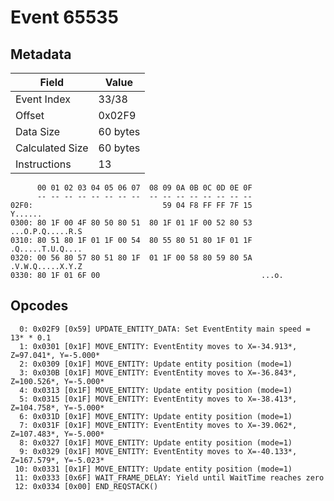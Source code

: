 # Event 65535

## Metadata

| Field           | Value    |
|-----------------|----------|
| Event Index     | 33/38    |
| Offset          | 0x02F9   |
| Data Size       | 60 bytes |
| Calculated Size | 60 bytes |
| Instructions    | 13       |

```
      00 01 02 03 04 05 06 07  08 09 0A 0B 0C 0D 0E 0F
      -- -- -- -- -- -- -- --  -- -- -- -- -- -- -- --
02F0:                             59 04 F8 FF FF 7F 15           Y......
0300: 80 1F 00 4F 80 50 80 51  80 1F 01 1F 00 52 80 53  ...O.P.Q.....R.S
0310: 80 51 80 1F 01 1F 00 54  80 55 80 51 80 1F 01 1F  .Q.....T.U.Q....
0320: 00 56 80 57 80 51 80 1F  01 1F 00 58 80 59 80 5A  .V.W.Q.....X.Y.Z
0330: 80 1F 01 6F 00                                    ...o.           
```

## Opcodes

```
  0: 0x02F9 [0x59] UPDATE_ENTITY_DATA: Set EventEntity main speed = 13* * 0.1
  1: 0x0301 [0x1F] MOVE_ENTITY: EventEntity moves to X=-34.913*, Z=97.041*, Y=-5.000*
  2: 0x0309 [0x1F] MOVE_ENTITY: Update entity position (mode=1)
  3: 0x030B [0x1F] MOVE_ENTITY: EventEntity moves to X=-36.843*, Z=100.526*, Y=-5.000*
  4: 0x0313 [0x1F] MOVE_ENTITY: Update entity position (mode=1)
  5: 0x0315 [0x1F] MOVE_ENTITY: EventEntity moves to X=-38.413*, Z=104.758*, Y=-5.000*
  6: 0x031D [0x1F] MOVE_ENTITY: Update entity position (mode=1)
  7: 0x031F [0x1F] MOVE_ENTITY: EventEntity moves to X=-39.062*, Z=107.483*, Y=-5.000*
  8: 0x0327 [0x1F] MOVE_ENTITY: Update entity position (mode=1)
  9: 0x0329 [0x1F] MOVE_ENTITY: EventEntity moves to X=-40.133*, Z=167.579*, Y=-5.023*
 10: 0x0331 [0x1F] MOVE_ENTITY: Update entity position (mode=1)
 11: 0x0333 [0x6F] WAIT_FRAME_DELAY: Yield until WaitTime reaches zero
 12: 0x0334 [0x00] END_REQSTACK()
```
